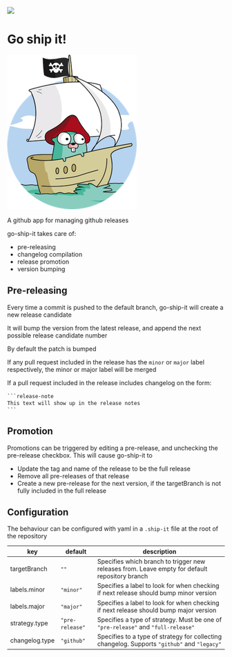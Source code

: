 ![](https://api.stage.eu.wiseflow.io/badges/v1/namespace/go-ship-it/deployment/go-ship-it)

# Go ship it!

![logo](docs/logo.png)

A github app for managing github releases

go-ship-it takes care of:

- pre-releasing
- changelog compilation
- release promotion
- version bumping

## Pre-releasing

Every time a commit is pushed to the default branch, go-ship-it will create a new release candidate

It will bump the version from the latest release, and append the next possible release candidate number

By default the patch is bumped

If any pull request included in the release has the `minor` or `major` label respectively, the minor or major label will be merged

If a pull request included in the release includes changelog on the form:

    ```release-note
    This text will show up in the release notes
    ```

## Promotion

Promotions can be triggered by editing a pre-release, and unchecking the pre-release checkbox. This will cause go-ship-it to

- Update the tag and name of the release to be the full release
- Remove all pre-releases of that release
- Create a new pre-release for the next version, if the targetBranch is not fully included in the full release

## Configuration

The behaviour can be configured with yaml in a `.ship-it` file at the root of the repository

| key            | default         | description                                                                                    |
| -------------- | --------------- | ---------------------------------------------------------------------------------------------- |
| targetBranch   | `""`            | Specifies which branch to trigger new releases from. Leave empty for default repository branch |
| labels.minor   | `"minor"`       | Specifies a label to look for when checking if next release should bump minor version          |
| labels.major   | `"major"`       | Specifies a label to look for when checking if next release should bump major version          |
| strategy.type  | `"pre-release"` | Specifies a type of strategy. Must be one of `"pre-release"` and `"full-release"`              |
| changelog.type | `"github"`      | Specifies to a type of strategy for collecting changelog. Supports `"github"` and `"legacy"`   |
